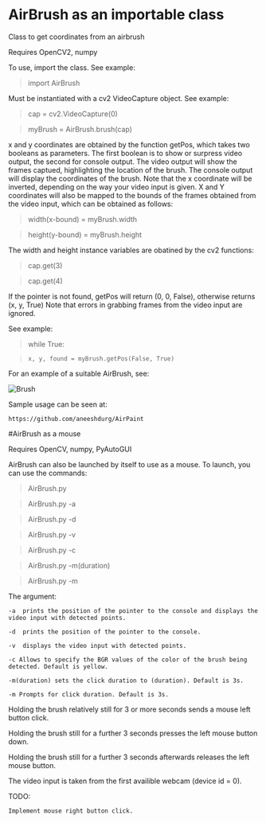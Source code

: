 # AirBrush as an importable class
Class to get coordinates from an airbrush

Requires OpenCV2, numpy

To use, import the class. See example:

>import AirBrush

Must be instantiated with a cv2 VideoCapture object. See example:

>cap = cv2.VideoCapture(0)

>myBrush = AirBrush.brush(cap)

x and y coordinates are obtained by the function getPos, which takes two booleans 
as parameters. The first boolean is to show or surpress video output, the second
for console output. The video output will show the frames captued, highlighting
the location of the brush. The console output will display the coordinates of the brush.
Note that the x coordinate will be inverted, depending on the way your video
input is given. X and Y coordinates will also be mapped to the bounds of the frames obtained
from the video input, which can be obtained as follows:

>width(x-bound) = myBrush.width

>height(y-bound) = myBrush.height

The width and height instance variables are obatined by the cv2 functions:

>cap.get(3)

>cap.get(4)

If the pointer is not found, getPos will return (0, 0, False), otherwise returns (x, y, True) 
Note that errors in grabbing frames from the video input are ignored.

See example:

>while True:

>     x, y, found = myBrush.getPos(False, True)

For an example of a suitable AirBrush, see:

![Brush](http://i.imgur.com/K6bKWJx.jpg "Brush")

Sample usage can be seen at:
	
	https://github.com/aneeshdurg/AirPaint

#AirBrush as a mouse

Requires OpenCV, numpy, PyAutoGUI

AirBrush can also be launched by itself to use as a mouse. To launch, you can use the commands:
>AirBrush.py

>AirBrush.py -a

>AirBrush.py -d

>AirBrush.py -v

>AirBrush.py -c

>AirBrush.py -m(duration)

>AirBrush.py -m

The argument:

	-a 	prints the position of the pointer to the console and displays the video input with detected points.

	-d  prints the position of the pointer to the console.

	-v  displays the video input with detected points.

	-c Allows to specify the BGR values of the color of the brush being detected. Default is yellow.

	-m(duration) sets the click duration to (duration). Default is 3s.

	-m Prompts for click duration. Default is 3s.   

Holding the brush relatively still for 3 or more seconds sends a mouse left button click.

Holding the brush still for a further 3 seconds presses the left mouse button down.

Holding the brush still for a further 3 seconds afterwards releases the left mouse button.

The video input is taken from the first availible webcam (device id = 0).

TODO:

	Implement mouse right button click.
